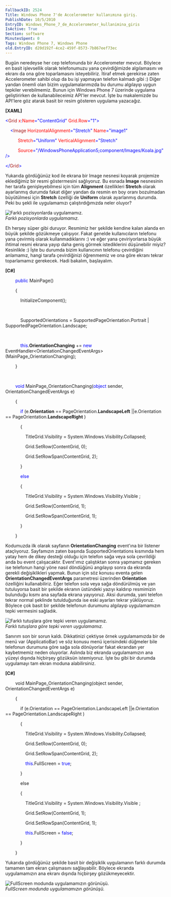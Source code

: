 ```yaml
---
FallbackID: 2524
Title: Windows Phone 7'de Accelerometer kullanımına giriş.
PublishDate: 10/5/2010
EntryID: Windows_Phone_7_de_Accelerometer_kullanimina_giris
IsActive: True
Section: software
MinutesSpent: 0
Tags: Windows Phone 7, Windows Phone
old.EntryID: d20d192f-4ce2-459f-8573-7b867eef73ec
---
```

Bugün neredeyse her cep telefonunda bir Accelerometer mevcut. Böylece en
basit işlevsellik olarak telefonumuzu yana çevirdiğimizde algılamasını
ve ekranı da ona göre toparlamasını isteyebiliriz. İtiraf etmek
gerekirse zaten Accelerometer sahibi olup da bu işi yapmayan telefon
kalmadı gibi :) Diğer yandan önemli olan bizim uygulamalarımızda bu
durumu algılayıp uygun tepkiler verebilmemiz. Bunun için Windows Phone 7
üzerinde uygulama geliştirirken de kullanabileceimiz API'ler mevcut.
İşte bu makalemizde bu API'lere göz atarak basit bir resim gösteren
uygulama yazacağız.

**[XAML]**

<span style="color: blue;">\<</span><span
style="color: #a31515;">Grid</span><span style="color: red;">
x</span><span style="color: blue;">:</span><span
style="color: red;">Name</span><span
style="color: blue;">="ContentGrid"</span><span style="color: red;">
Grid.Row</span><span style="color: blue;">="1"\></span>

<span style="color: #a31515;">    </span><span
style="color: blue;">\<</span><span
style="color: #a31515;">Image</span><span style="color: red;">
HorizontalAlignment</span><span
style="color: blue;">="Stretch"</span><span style="color: red;">
Name</span><span style="color: blue;">="image1"</span>

          <span style="color: red;"> Stretch</span><span
style="color: blue;">="Uniform"</span><span style="color: red;">
VerticalAlignment</span><span style="color: blue;">="Stretch"</span>

          <span style="color: red;"> Source</span><span
style="color: blue;">="/WindowsPhoneApplication5;component/Images/Koala.jpg"
/\></span>

<span style="color: blue;">\</</span><span
style="color: #a31515;">Grid</span><span style="color: blue;">\></span>

Yukarıda gördüğünüz kod ile ekrana bir Image nesnesi koyarak projemize
eklediğimiz bir resmi göstermesini sağlıyoruz. Bu esnada **Image**
nesnesinin her tarafa genişleyebilmesi için tüm **Alignment**
özellikleri **Stretch** olarak ayarlanmış durumda fakat diğer yandan da
resmin en boy oranı bozulmadan büyütülmesi için **Stretch** özelliği de
**Uniform** olarak ayarlanmış durumda. Peki bu şekli ile uygulamamızı
çalıştırdığımızda neler oluyor?

![Farklı pozisyonlarda
uygulamamız.](http://cdn.daron.yondem.com/assets/2524/10052010_1.png)\
*Farklı pozisyonlarda uygulamamız.*

Eh herşey süper gibi duruyor. Resmimiz her şekilde kendine kalan alanda
en büyük şekilde gözükmeye çalışıyor. Fakat genelde kullanıcıların
telefonu yana çevirmiş olarak kullanmadıklarını :) ve eğer yana
çeviriyorlarsa büyük ihtimal resmi ekrana yayıp daha geniş görmek
istediklerini düşünebilir miyiz? Kesinlikle :) İşte bu durumda bizim
kullanıcının telefonu çevirdiğini anlamamız, hangi tarafa çevirdiğinizi
öğrenmemiz ve ona göre ekranı tekrar toparlamamız gerekecek. Hadi
bakalım, başlayalım.

**[C\#]**

        <span style="color: blue;">public</span> MainPage()

        {

            InitializeComponent();

 

            SupportedOrientations = SupportedPageOrientation.Portrait |
SupportedPageOrientation.Landscape;

 

            <span
style="color: blue;">this</span>.**OrientationChanging** += <span
style="color: blue;">new</span>
EventHandler\<OrientationChangedEventArgs\>(MainPage\_OrientationChanging);

        }

 

        <span style="color: blue;">void</span>
MainPage\_OrientationChanging(<span style="color: blue;">object</span>
sender, OrientationChangedEventArgs e)

        {

            <span style="color: blue;">if</span> (e.**Orientation** ==
PageOrientation.**LandscapeLeft** ||e.Orientation ==
PageOrientation.**LandscapeRight** )

            {

                TitleGrid.Visibility =
System.Windows.Visibility.Collapsed;

                Grid.SetRow(ContentGrid, 0);

                Grid.SetRowSpan(ContentGrid, 2);

            }

            <span style="color: blue;">else</span>

            {

                TitleGrid.Visibility = System.Windows.Visibility.Visible
;

                Grid.SetRow(ContentGrid, 1);

                Grid.SetRowSpan(ContentGrid, 1);

            }

        }

Kodumuzda ilk olarak sayfanın **OrientationChanging** event'ına bir
listener ataçlıyoruz. Sayfamızın zaten başında SupportedOrientations
kısmında hem yatay hem de dikey desteği olduğu için telefon sağa veya
sola çevrildiği anda bu event çalışacaktır. Event'ımız çalıştıktan sonra
yapmamız gereken ise telefonun hangi yöne nasıl döndüğünü angılayıp
sonra da ekranda gerekli değişiklikleri yapmak. Bunun için söz konusu
eventa gelen **OrientationChangedEventArgs** parametresi üzerinden
**Orientation** özelliğini kullanabiliriz. Eğer telefon sola veya sağa
döndürülmüş ve yan tutuluyorsa basit bir şekilde ekranın üstündeki
yazıyı kaldırıp resmimizin bulunduğu kısmı ana sayfada ekrana yayıyoruz.
Aksi durumda, yani telefon tekrar normal şeklinde tutulduğunda ise eski
ayarları tekrar yüklüyoruz. Böylece çok basit bir şekilde telefonun
durumunu algılayıp uygulamamızın tepki vermesini sağladık.

![Farklı tutuşlara göre tepki veren
uygulamamız.](http://cdn.daron.yondem.com/assets/2524/10052010_2.png)\
*Farklı tutuşlara göre tepki veren uygulamamız.*

Sanırım son bir sorun kaldı. Dikkatinizi çektiyse örnek uygulamamızda
bir de menü var (ApplicatioBar) ve söz konusu menü içerisindeki düğmeler
bile telefonun durumuna göre sağa sola dönüyorlar fakat ekrandan yer
kaybetmemiz neden oluyorlar. Aslında biz ekranda uygulamamızın ana
yüzeyi dışında hiçbirşey gözüksün istemiyoruz. İşte bu gibi bir durumda
uygulamayı tam ekran moduna alabilirsiniz.

**[C\#]**

     <span class="style1_10052010">   void
MainPage\_OrientationChanging(object sender, OrientationChangedEventArgs
e)</span>

        {

            if (e.Orientation == PageOrientation.LandscapeLeft
||e.Orientation == PageOrientation.LandscapeRight )

            {

                TitleGrid.Visibility =
System.Windows.Visibility.Collapsed;

                Grid.SetRow(ContentGrid, 0);

                Grid.SetRowSpan(ContentGrid, 2);

                <span style="color: blue;">this</span>.FullScreen =
<span style="color: blue;">true</span>;

            }

            else

            {

                TitleGrid.Visibility = System.Windows.Visibility.Visible
;

                Grid.SetRow(ContentGrid, 1);

                Grid.SetRowSpan(ContentGrid, 1);

                <span style="color: blue;">this</span>.FullScreen =
<span style="color: blue;">false</span>;

            }

        }

Yukarıda gördüğünüz şekilde basit bir değişiklik uygulamanın farklı
durumda tamamen tam ekran çalışmasını sağlayabilir. Böylece ekranda
uygulamamızın ana ekranı dışında hiçbirşey gözükmeyecektir.

![FullScreen modunda uygulamamızın
görünüşü.](http://cdn.daron.yondem.com/assets/2524/10052010_3.png)\
*FullScreen modunda uygulamamızın görünüşü.*



